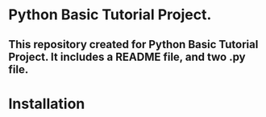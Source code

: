 # Python Basic Tutorial Project.

## This repository created for Python Basic Tutorial Project. It includes a README file, and two .py file.

# Installation

##

